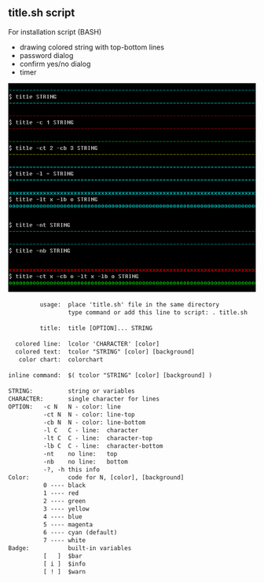 title.sh script
---

For installation script (BASH)  
- drawing colored string with top-bottom lines
- password dialog
- confirm yes/no dialog
- timer

![screen](https://github.com/rern/title_script/blob/master/title.png)

```
         usage:  place 'title.sh' file in the same directory
                 type command or add this line to script: . title.sh
                 
         title:  title [OPTION]... STRING

  colored line:  lcolor 'CHARACTER' [color]
  colored text:  tcolor "STRING" [color] [background]
   color chart:  colorchart

inline command:  $( tcolor "STRING" [color] [background] )

STRING:          string or variables
CHARACTER:       single character for lines
OPTION:   -c N   N - color: line
          -ct N  N - color: line-top
          -cb N  N - color: line-bottom
          -l C   C - line:  character
          -lt C  C - line:  character-top
          -lb C  C - line:  character-bottom
          -nt    no line:   top
          -nb    no line:   bottom
          -?, -h this info
Color:           code for N, [color], [background]
          0 ---- black
          1 ---- red
          2 ---- green
          3 ---- yellow
          4 ---- blue
          5 ---- magenta
          6 ---- cyan (default)
          7 ---- white
Badge:           built-in variables
          [   ]  $bar
          [ i ]  $info
          [ ! ]  $warn
```
